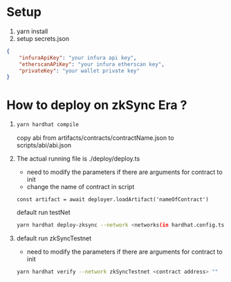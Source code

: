 # Setup

1. yarn install
2. setup secrets.json

```json
{
    "infuraApiKey": "your infura api key",
    "etherscanAPiKey": "your infura etherscan key",
    "privateKey": "your wallet private key"
}
```

# How to deploy on zkSync Era ?

1.  ```bash
    yarn hardhat compile
    ```
    copy abi from artifacts/contracts/contractName.json to scripts/abi/abi.json
2.  The actual running file is ./deploy/deploy.ts
    -   need to modify the parameters if there are arguments for contract to init
    -   change the name of contract in script
    ```nodejs
    const artifact = await deployer.loadArtifact('nameOfContract')
    ```
    default run testNet
    ```bash
    yarn hardhat deploy-zksync --network <networks(in hardhat.config.ts)>
    ```
3.  default run zkSyncTestnet

    -   need to modify the parameters if there are arguments for contract to init

    ```bash
    yarn hardhat verify --network zkSyncTestnet <contract address> ""
    ```
